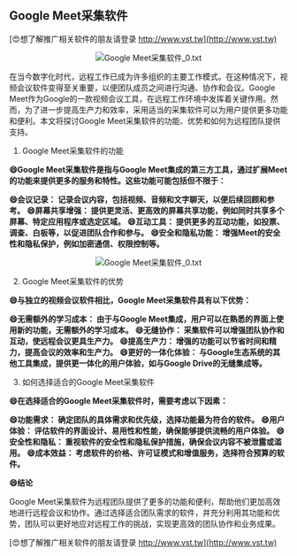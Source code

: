 ## **Google Meet采集软件**

[😍想了解推广相关软件的朋友请登录 http://www.vst.tw](http://www.vst.tw)

 <center><img src="https://vst.tw/MP4/tuiguang/png/6.png" alt="Google Meet采集软件_0.txt"></center>

在当今数字化时代，远程工作已成为许多组织的主要工作模式。在这种情况下，视频会议软件变得至关重要，以便团队成员之间进行沟通、协作和会议。Google Meet作为Google的一款视频会议工具，在远程工作环境中发挥着关键作用。然而，为了进一步提高生产力和效率，采用适当的采集软件可以为用户提供更多功能和便利。本文将探讨Google Meet采集软件的功能、优势和如何为远程团队提供支持。

1. Google Meet采集软件的功能

**😄Google Meet采集软件是指与Google Meet集成的第三方工具，通过扩展Meet的功能来提供更多的服务和特性。这些功能可能包括但不限于：**

**😄会议记录： 记录会议内容，包括视频、音频和文字聊天，以便后续回顾和参考。**
**😄屏幕共享增强： 提供更灵活、更高效的屏幕共享功能，例如同时共享多个屏幕、特定应用程序或选定区域。**
**😄互动工具： 提供更多的互动功能，如投票、调查、白板等，以促进团队合作和参与。**
**😄安全和隐私功能： 增强Meet的安全性和隐私保护，例如加密通信、权限控制等。**

 <center><img src="https://vst.tw/MP4/tuiguang/png/8.png" alt="Google Meet采集软件_0.txt"></center>

2. Google Meet采集软件的优势

**😄与独立的视频会议软件相比，Google Meet采集软件具有以下优势：**

**😄无需额外的学习成本： 由于与Google Meet集成，用户可以在熟悉的界面上使用新的功能，无需额外的学习成本。**
**😄无缝协作： 采集软件可以增强团队协作和互动，使远程会议更具生产力。**
**😄提高生产力： 增强的功能可以节省时间和精力，提高会议的效率和生产力。**
**😄更好的一体化体验： 与Google生态系统的其他工具集成，提供更一体化的用户体验，如与Google Drive的无缝集成等。**

3. 如何选择适合的Google Meet采集软件

**😄在选择适合的Google Meet采集软件时，需要考虑以下因素：**

**😄功能需求： 确定团队的具体需求和优先级，选择功能最为符合的软件。**
**😄用户体验： 评估软件的界面设计、易用性和性能，确保能够提供流畅的用户体验。**
**😄安全性和隐私： 重视软件的安全性和隐私保护措施，确保会议内容不被泄露或滥用。**
**😄成本效益： 考虑软件的价格、许可证模式和增值服务，选择符合预算的软件。**

**😄结论**

Google Meet采集软件为远程团队提供了更多的功能和便利，帮助他们更加高效地进行远程会议和协作。通过选择适合团队需求的软件，并充分利用其功能和优势，团队可以更好地应对远程工作的挑战，实现更高效的团队协作和业务成果。

[😍想了解推广相关软件的朋友请登录 http://www.vst.tw](http://www.vst.tw)



